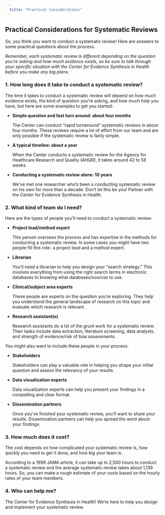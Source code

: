 ```yaml
---
  title: "Practical Considerations"
---
```



## Practical Considerations for Systematic Reviews

So, you think you want to conduct a systematic review!  Here are answers to some practical questions about the process. 

*Remember, each systematic review is different depending on the question you’re asking and how much evidence exists, so be sure to talk through your specific situation with the Center for Evidence Synthesis in Health before you make any big plans.*

### 1. How long does it take to conduct a systematic review?
		
The time it takes to conduct a systematic review will depend on how much evidence exists, the kind of question you’re asking, and how much help you have, but here are some examples to get you started: 

  - **Simple question and fast turn around: about four months**

    The Center can conduct “rapid turnaround” systematic reviews in about four months. These     reviews require a lot of effort from our team and are only possible if the systematic        review is fairly simple.

  - **A typical timeline: about a year**

    When the Center conducts a systematic review for the Agency for Healthcare Research and      Quality (AHQR), it takes around 42 to 58 weeks.

  - **Conducting a systematic review alone: 10 years**

    We’ve met one researcher who’s been a conducting systematic review on his own for more       than a decade. Don’t let this be you! Partner with the Center for Evidence Synthesis in      Health.

### 2. What kind of team do I need?
		
Here are the types of people you’ll need to conduct a systematic review:

  - **Project lead/method expert**

    This person oversees the process and has expertise in the methods for conducting a           systematic review. In some cases you might have two people fill this role- a project         lead and a method expert.

  - **Librarian**
  
    You’ll need a librarian to help you design your “search strategy.” This involves             everything from using the right search terms in electronic databases to knowing what         databases/sources to use. 

  - **Clinical/subject area experts**
  
    These people are experts on the question you’re exploring. They help you understand the      general landscape of research on this topic and evaluate which research is relevant. 

  - **Research assistant(s)**
  
    Research assistants do a lot of the grunt work for a systematic review. Their tasks          include data extraction, literature screening, data analysts, and strength of                evidence/risk of bias assessments.

You might also want to include these people in your process:

  - **Stakeholders**
  
    Stakeholders can play a valuable role in helping you shape your initial question and         assess the relevancy of your results.

  - **Data visualization experts**
  
    Data visualization experts can help you present your findings in a compelling and clear      format. 

  - **Dissemination partners**
  
    Once you’ve finished your systematic review, you’ll want to share your results.              Dissemination partners can help you spread the word about your findings.

### 3. How much does it cost?

The cost depends on how complicated your systematic review is, how quickly you need to get it done, and how big your team is. 

According to a 1999 JAMA article, it can take up to 2,500 hours to conduct a systematic review and the average systematic review takes about 1,139 hours. So, you can make a rough estimate of your costs based on the hourly rates of your team members. 

### 4. Who can help me?

The Center for Evidence Synthesis in Health!  We’re here to help you design and implement your systematic review. 




